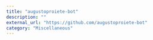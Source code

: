 ```yaml
---
title: "augustoproiete-bot"
description: ""
external_url: "https://github.com/augustoproiete-bot"
category: "Miscellaneous"
---
```

